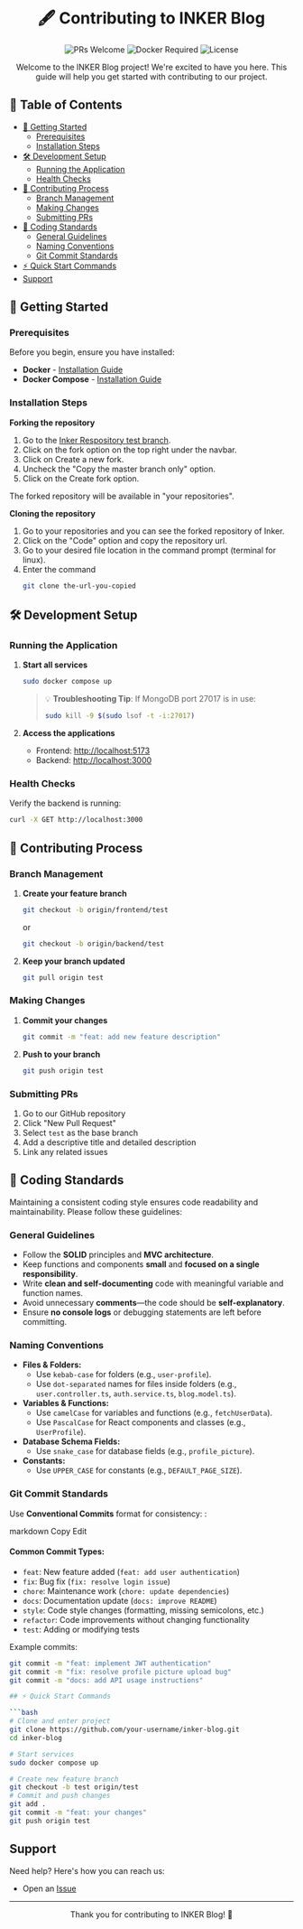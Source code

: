 <div align="center">

# 🖋️ Contributing to INKER Blog

<p align="center">
  <img src="https://img.shields.io/badge/PRs-welcome-brightgreen.svg?style=flat-square" alt="PRs Welcome" />
  <img src="https://img.shields.io/badge/docker-required-blue.svg?style=flat-square" alt="Docker Required" />
  <img src="https://img.shields.io/badge/license-MIT-orange.svg?style=flat-square" alt="License" />
</p>

Welcome to the INKER Blog project! We're excited to have you here. This guide will help you get started with contributing to our project.

</div>

## 📑 Table of Contents

- [🚀 Getting Started](#-getting-started)
  - [Prerequisites](#prerequisites)
  - [Installation Steps](#installation-steps)
- [🛠️ Development Setup](#️-development-setup)
  - [Running the Application](#running-the-application)
  - [Health Checks](#health-checks)
- [📝 Contributing Process](#-contributing-process)
  - [Branch Management](#branch-management)
  - [Making Changes](#making-changes)
  - [Submitting PRs](#submitting-prs)
- [🚀 Coding Standards](#-coding-standards)
  - [General Guidelines](#general-guidelines)
  - [Naming Conventions](#naming-conventions)
  - [Git Commit Standards](#naming-conventions)
- [⚡ Quick Start Commands](#-quick-start-commands)
- [Support](#-support)

## 🚀 Getting Started

### Prerequisites

Before you begin, ensure you have installed:

- **Docker** - [Installation Guide](https://docs.docker.com/engine/install)
- **Docker Compose** - [Installation Guide](https://docs.docker.com/compose/install/linux)

### Installation Steps

**Forking the repository**


1. Go to the [Inker Respository test branch](https://github.com/TheByteFlow/Inker/tree/test).
2. Click on the fork option on the top right under the navbar.
3. Click on Create a new fork.
4. Uncheck the "Copy the master branch only" option.
5. Click on the Create fork option.

The forked repository will be available in "your repositories".


**Cloning the repository**


1. Go to your repositories and you can see the forked repository of Inker.
2. Click on the "Code" option and copy the repository url.
3. Go to your desired file location in the command prompt (terminal for linux).
4. Enter the command
    ```bash
   git clone the-url-you-copied
   ```

## 🛠️ Development Setup

### Running the Application

1. **Start all services**
   ```bash
   sudo docker compose up
   ```

   > 💡 **Troubleshooting Tip**: If MongoDB port 27017 is in use:
   > ```bash
   > sudo kill -9 $(sudo lsof -t -i:27017)
   > ```

2. **Access the applications**
   - Frontend: [http://localhost:5173](http://localhost:5173)
   - Backend: [http://localhost:3000](http://localhost:3000)

### Health Checks

Verify the backend is running:
```bash
curl -X GET http://localhost:3000
```

## 📝 Contributing Process

### Branch Management

1. **Create your feature branch**
   ```bash
   git checkout -b origin/frontend/test
   ```
   or 

    ```bash
   git checkout -b origin/backend/test
   ```

2. **Keep your branch updated**
   ```bash
   git pull origin test
   ```

### Making Changes

1. **Commit your changes**
   ```bash
   git commit -m "feat: add new feature description"
   ```

2. **Push to your branch**
   ```bash
   git push origin test
   ```

### Submitting PRs

1. Go to our GitHub repository
2. Click "New Pull Request"
3. Select `test` as the base branch
4. Add a descriptive title and detailed description
5. Link any related issues

## 🚀 Coding Standards

Maintaining a consistent coding style ensures code readability and maintainability. Please follow these guidelines:

### General Guidelines

- Follow the **SOLID** principles and **MVC architecture**.
- Keep functions and components **small** and **focused on a single responsibility**.
- Write **clean and self-documenting** code with meaningful variable and function names.
- Avoid unnecessary **comments**—the code should be **self-explanatory**.
- Ensure **no console logs** or debugging statements are left before committing.

### Naming Conventions

- **Files & Folders:**
  - Use `kebab-case` for folders (e.g., `user-profile`).
  - Use `dot-separated` names for files inside folders (e.g., `user.controller.ts`, `auth.service.ts`, `blog.model.ts`).
- **Variables & Functions:**
  - Use `camelCase` for variables and functions (e.g., `fetchUserData`).
  - Use `PascalCase` for React components and classes (e.g., `UserProfile`).
- **Database Schema Fields:**
  - Use `snake_case` for database fields (e.g., `profile_picture`).
- **Constants:**
  - Use `UPPER_CASE` for constants (e.g., `DEFAULT_PAGE_SIZE`).

### Git Commit Standards

Use **Conventional Commits** format for consistency:
<type>: <message>

markdown
Copy
Edit
#### Common Commit Types:
- `feat`: New feature added (`feat: add user authentication`)
- `fix`: Bug fix (`fix: resolve login issue`)
- `chore`: Maintenance work (`chore: update dependencies`)
- `docs`: Documentation update (`docs: improve README`)
- `style`: Code style changes (formatting, missing semicolons, etc.)
- `refactor`: Code improvements without changing functionality
- `test`: Adding or modifying tests

Example commits:
```bash
git commit -m "feat: implement JWT authentication"
git commit -m "fix: resolve profile picture upload bug"
git commit -m "docs: add API usage instructions"

## ⚡ Quick Start Commands

```bash
# Clone and enter project
git clone https://github.com/your-username/inker-blog.git
cd inker-blog

# Start services
sudo docker compose up

# Create new feature branch
git checkout -b test origin/test
# Commit and push changes
git add .
git commit -m "feat: your changes"
git push origin test
```

## Support

Need help? Here's how you can reach us:
- Open an [Issue](https://github.com/your-username/inker-blog/issues)

---

<div align="center">

Thank you for contributing to INKER Blog! 🎉

</div>